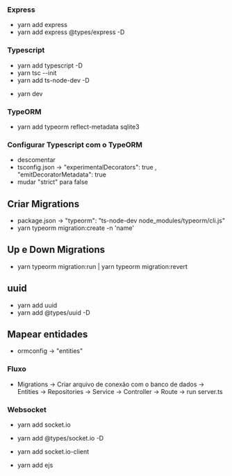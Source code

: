 ### Express

- yarn add express
- yarn add express @types/express -D

### Typescript

- yarn add typescript -D
- yarn tsc --init
- yarn add ts-node-dev -D
<!-- Criar script no package -->
- yarn dev

### TypeORM

- yarn add typeorm reflect-metadata sqlite3
<!-- Criar ormconfig.json na raiz do projeto -->

### Configurar Typescript com o TypeORM

- descomentar
- tsconfig.json -> "experimentalDecorators": true , "emitDecoratorMetadata": true
- mudar "strict" para false

## Criar Migrations

- package.json -> "typeorm": "ts-node-dev node_modules/typeorm/cli.js"
- yarn typeorm migration:create -n 'name'

## Up e Down Migrations

- yarn typeorm migration:run | yarn typeorm migration:revert

## uuid

- yarn add uuid
- yarn add @types/uuid -D

## Mapear entidades

- ormconfig -> "entities"

### Fluxo

- Migrations -> Criar arquivo de conexão com o banco de dados -> Entities -> Repositories -> Service -> Controller -> Route -> run server.ts

### Websocket

- yarn add socket.io
- yarn add @types/socket.io -D
- yarn add socket.io-client

- yarn add ejs

